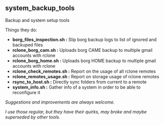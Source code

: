 
## system_backup_tools

Backup and system setup tools

Things they do:


- **borg_files_inspection.sh  :**  Slip borg backup logs to list of ignored and backuped files
- **rclone_borg_cam.sh        :**  Uploads borg  CAME  backup to multiple gmail accounts with rclone
- **rclone_borg_home.sh       :**  Uploads borg  HOME  backup to multiple gmail accounts with rclone
- **rclone_check_remotes.sh   :**  Report on the usage of all rclone remotes
- **rclone_remotes_usage.sh   :**  Report on storage usage of rclone remotes
- **rsync_to_host.sh          :**  Directly sync folders from current to a remote
- **system_info.sh            :**  Gather info of a system in order to be able to reconfigure it



*Suggestions and improvements are always welcome.*

*I use those regular, but they have their quirks, may broke and maybe superseded by other tools.*
